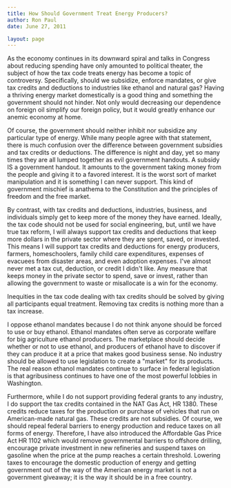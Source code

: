```yaml
---
title: How Should Government Treat Energy Producers?
author: Ron Paul
date: June 27, 2011

layout: page
---
```


As the economy continues in its downward spiral and talks in Congress
about reducing spending have only amounted to political theater, the
subject of how the tax code treats energy has become a topic of
controversy. Specifically, should we subsidize, enforce mandates, or
give tax credits and deductions to industries like ethanol and natural
gas? Having a thriving energy market domestically is a good thing and
something the government should not hinder. Not only would decreasing
our dependence on foreign oil simplify our foreign policy, but it would
greatly enhance our anemic economy at home.

Of course, the government should neither inhibit nor subsidize any
particular type of energy. While many people agree with that statement,
there is much confusion over the difference between government
subsidies and tax credits or deductions. The difference is night and
day, yet so many times they are all lumped together as evil government
handouts. A subsidy IS a government handout. It amounts to the
government taking money from the people and giving it to a favored
interest. It is the worst sort of market manipulation and it is
something I can never support. This kind of government mischief is
anathema to the Constitution and the principles of freedom and the free
market.

By contrast, with tax credits and deductions, industries, business, and
individuals simply get to keep more of the money they have earned.
Ideally, the tax code should not be used for social engineering, but,
until we have true tax reform, I will always support tax credits and
deductions that keep more dollars in the private sector where they are
spent, saved, or invested. This means I will support tax credits and
deductions for energy producers, farmers, homeschoolers, family child
care expenditures, expenses of evacuees from disaster areas, and even
adoption expenses. I've almost never met a tax cut, deduction, or
credit I didn't like. Any measure that keeps money in the private
sector to spend, save or invest, rather than allowing the government to
waste or misallocate is a win for the economy.

Inequities in the tax code dealing with tax credits should be solved by
giving all participants equal treatment. Removing tax credits is
nothing more than a tax increase.

I oppose ethanol mandates because I do not think anyone should be
forced to use or buy ethanol. Ethanol mandates often serve as corporate
welfare for big agriculture ethanol producers. The marketplace should
decide whether or not to use ethanol, and producers of ethanol have to
discover if they can produce it at a price that makes good business
sense. No industry should be allowed to use legislation to create a
"market" for its products. The real reason ethanol mandates continue to
surface in federal legislation is that agribusiness continues to have
one of the most powerful lobbies in Washington.

Furthermore, while I do not support providing federal grants to any
industry, I do support the tax credits contained in the NAT Gas Act, HR
1380. These credits reduce taxes for the production or purchase of
vehicles that run on American-made natural gas. These credits are not
subsidies. Of course, we should repeal federal barriers to energy
production and reduce taxes on all forms of energy. Therefore, I have
also introduced the Affordable Gas Price Act HR 1102 which would remove
governmental barriers to offshore drilling, encourage private
investment in new refineries and suspend taxes on gasoline when the
price at the pump reaches a certain threshold. Lowering taxes to
encourage the domestic production of energy and getting government out
of the way of the American energy market is not a government giveaway;
it is the way it should be in a free country.
